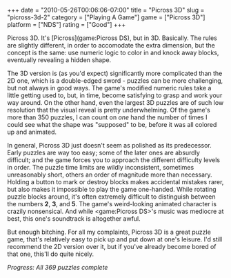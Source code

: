 +++
date = "2010-05-26T00:06:06-07:00"
title = "Picross 3D"
slug = "picross-3d-2"
category = ["Playing A Game"]
game = ["Picross 3D"]
platform = ["NDS"]
rating = ["Good"]
+++

Picross 3D.  It's [Picross](game:Picross DS), but in 3D.  Basically.  The rules are slightly different, in order to accomodate the extra dimension, but the concept is the same: use numeric logic to color in and knock away blocks, eventually revealing a hidden shape.

The 3D version is (as you'd expect) significantly more complicated than the 2D one, which is a double-edged sword - puzzles can be more challenging, but not always in good ways.  The game's modified numeric rules take a little getting used to, but, in time, become satisfying to grasp and work your way around.  On the other hand, even the largest 3D puzzles are of such low resolution that the visual reveal is pretty underwhelming.  Of the game's more than 350 puzzles, I can count on <i>one</i> hand the number of times I could see what the shape was "supposed" to be, before it was all colored up and animated.

In general, Picross 3D just doesn't seem as polished as its predecessor.  Early puzzles are way too easy; some of the later ones are absurdly difficult; and the game forces you to approach the different difficulty levels in order.  The puzzle time limits are wildly inconsistent, sometimes unreasonably short, others an order of magnitude more than necessary.  Holding a button to mark or destroy blocks makes accidental mistakes rarer, but also makes it impossible to play the game one-handed.  While rotating puzzle blocks around, it's often extremely difficult to distinguish between the numbers <b>2</b>, <b>3</b>, and <b>5</b>.  The game's weird-looking animated character is crazily nonsensical.  And while <game:Picross DS>'s music was mediocre at best, this one's soundtrack is altogether awful.

But enough bitching.  For all my complaints, Picross 3D is a great puzzle game, that's relatively easy to pick up and put down at one's leisure.  I'd still recommend the 2D version over it, but if you've already become bored of that one, this'll do quite nicely.

<i>Progress: All 369 puzzles complete</i>